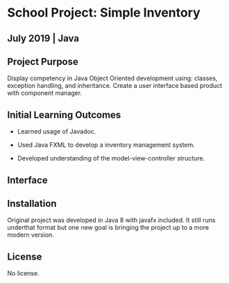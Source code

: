 # School Project: Simple Inventory

## July 2019 | Java


## Project Purpose

Display competency in Java Object Oriented development using: classes, exception handling, and inheritance. Create a user interface based product with component manager.

## Initial Learning Outcomes

* Learned usage of Javadoc.

* Used Java FXML to develop a inventory management system.

* Developed understanding of the model-view-controller structure.

## Interface

## Installation
Original project was developed in Java 8 with javafx included. It still runs underthat format but one new goal is bringing the project up to a more modern version.

## License
No license.